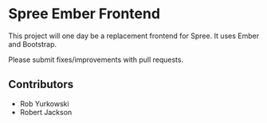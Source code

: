 # Spree Ember Frontend

This project will one day be a replacement frontend for Spree. It uses Ember and Bootstrap.

Please submit fixes/improvements with pull requests.

## Contributors

* Rob Yurkowski
* Robert Jackson